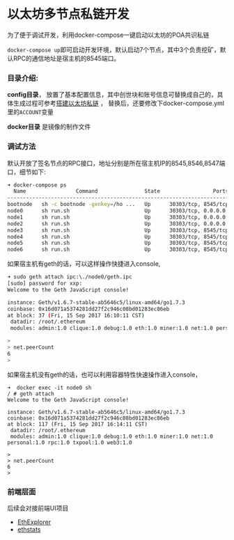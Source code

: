 # 以太坊多节点私链开发

为了便于调试开发，利用docker-compose一键启动以太坊的POA共识私链


``docker-compose up``即可启动开发环境，默认启动7个节点，其中3个负责挖矿，默认RPC的通信地址是宿主机的8545端口。


### 目录介绍:

**config目录**， 放置了基本配置信息，其中创世块和账号信息可替换成自己的，具体生成过程可参考[搭建以太坊私链](https://github.com/xiaoping378/blog/blob/master/posts/%E4%BB%A5%E5%A4%AA%E5%9D%8A-%E7%A7%81%E6%9C%89%E9%93%BE%E6%90%AD%E5%BB%BA%E5%88%9D%E6%AD%A5%E5%AE%9E%E8%B7%B5.md) ， 替换后，还要修改下docker-compose.yml里的`ACCOUNT`变量


**docker目录** 是镜像的制作文件

### 调试方法

默认开放了签名节点的RPC接口，地址分别是所在宿主机IP的8545,8546,8547端口，细节如下:
```bash
➜ docker-compose ps                                 
  Name                Command               State                 Ports               
-------------------------------------------------------------------------------------
bootnode   sh -c bootnode -genkey=/ho ...   Up      30303/tcp, 8545/tcp               
node0      sh run.sh                        Up      30303/tcp, 0.0.0.0:8545->8545/tcp 
node1      sh run.sh                        Up      30303/tcp, 0.0.0.0:8546->8545/tcp 
node2      sh run.sh                        Up      30303/tcp, 0.0.0.0:8547->8545/tcp 
node3      sh run.sh                        Up      30303/tcp, 8545/tcp               
node4      sh run.sh                        Up      30303/tcp, 8545/tcp               
node5      sh run.sh                        Up      30303/tcp, 8545/tcp               
node6      sh run.sh                        Up      30303/tcp, 8545/tcp 
```

如果宿主机有geth的话，可以这样操作快捷进入console,
```bash
➜ sudo geth attach ipc:\./node0/geth.ipc
[sudo] password for xxp: 
Welcome to the Geth JavaScript console!

instance: Geth/v1.6.7-stable-ab5646c5/linux-amd64/go1.7.3
coinbase: 0x16d071a5374281dd27f2c946c08bd01283ec86eb
at block: 37 (Fri, 15 Sep 2017 16:10:11 CST)
 datadir: /root/.ethereum
 modules: admin:1.0 clique:1.0 debug:1.0 eth:1.0 miner:1.0 net:1.0 personal:1.0 rpc:1.0 txpool:1.0 web3:1.0

> 
> net.peerCount
6
>
```

如果宿主机没有geth的话，也可以利用容器特性快速操作进入console，
```
➜  docker exec -it node0 sh
/ # geth attach
Welcome to the Geth JavaScript console!

instance: Geth/v1.6.7-stable-ab5646c5/linux-amd64/go1.7.3
coinbase: 0x16d071a5374281dd27f2c946c08bd01283ec86eb
at block: 117 (Fri, 15 Sep 2017 16:14:11 CST)
 datadir: /root/.ethereum
 modules: admin:1.0 clique:1.0 debug:1.0 eth:1.0 miner:1.0 net:1.0 personal:1.0 rpc:1.0 txpool:1.0 web3:1.0

> 
> net.peerCount
6
>
```

### 前端层面

后续会对接前端UI项目
* [EthExplorer](https://github.com/AiEthLink/EthExplorer)
* [ethstats](https://github.com/cubedro/eth-netstats)
